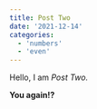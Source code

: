 ```yaml
---
title: Post Two
date: '2021-12-14'
categories:
  - 'numbers'
  - 'even'
---
```


Hello, I am _Post Two._

**You again!?**

